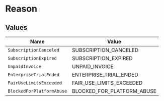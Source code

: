 # Reason


## Values

| Name                       | Value                      |
| -------------------------- | -------------------------- |
| `SubscriptionCanceled`     | SUBSCRIPTION_CANCELED      |
| `SubscriptionExpired`      | SUBSCRIPTION_EXPIRED       |
| `UnpaidInvoice`            | UNPAID_INVOICE             |
| `EnterpriseTrialEnded`     | ENTERPRISE_TRIAL_ENDED     |
| `FairUseLimitsExceeded`    | FAIR_USE_LIMITS_EXCEEDED   |
| `BlockedForPlatformAbuse`  | BLOCKED_FOR_PLATFORM_ABUSE |